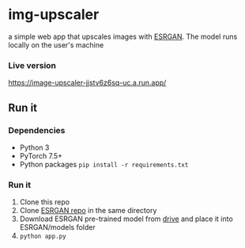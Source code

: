 # img-upscaler
a simple web app that upscales images with [ESRGAN](https://github.com/xinntao/ESRGAN). The model runs locally on the user's machine

### Live version
https://image-upscaler-jjstv6z6sq-uc.a.run.app/

## Run it

### Dependencies
- Python 3
- PyTorch 7.5+
- Python packages `pip install -r requirements.txt`

### Run it
1. Clone this repo
2. Clone [ESRGAN repo](https://github.com/xinntao/ESRGAN) in the same directory
3. Download ESRGAN pre-trained model from [drive](https://drive.google.com/drive/u/0/folders/17VYV_SoZZesU6mbxz2dMAIccSSlqLecY) and place it into ESRGAN/models folder
4. `python app.py`
